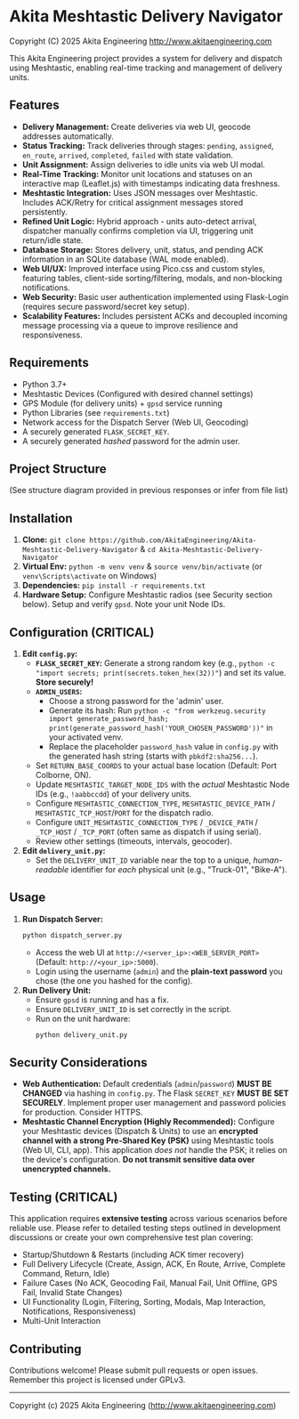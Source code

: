 # Akita Meshtastic Delivery Navigator
 Copyright (C) 2025 Akita Engineering <http://www.akitaengineering.com>

This Akita Engineering project provides a system for delivery and dispatch using Meshtastic, enabling real-time tracking and management of delivery units.


## Features

* **Delivery Management:** Create deliveries via web UI, geocode addresses automatically.
* **Status Tracking:** Track deliveries through stages: `pending`, `assigned`, `en_route`, `arrived`, `completed`, `failed` with state validation.
* **Unit Assignment:** Assign deliveries to idle units via web UI modal.
* **Real-Time Tracking:** Monitor unit locations and statuses on an interactive map (Leaflet.js) with timestamps indicating data freshness.
* **Meshtastic Integration:** Uses JSON messages over Meshtastic. Includes ACK/Retry for critical assignment messages stored persistently.
* **Refined Unit Logic:** Hybrid approach - units auto-detect arrival, dispatcher manually confirms completion via UI, triggering unit return/idle state.
* **Database Storage:** Stores delivery, unit, status, and pending ACK information in an SQLite database (WAL mode enabled).
* **Web UI/UX:** Improved interface using Pico.css and custom styles, featuring tables, client-side sorting/filtering, modals, and non-blocking notifications.
* **Web Security:** Basic user authentication implemented using Flask-Login (requires secure password/secret key setup).
* **Scalability Features:** Includes persistent ACKs and decoupled incoming message processing via a queue to improve resilience and responsiveness.

## Requirements

* Python 3.7+
* Meshtastic Devices (Configured with desired channel settings)
* GPS Module (for delivery units) + `gpsd` service running
* Python Libraries (see `requirements.txt`)
* Network access for the Dispatch Server (Web UI, Geocoding)
* A securely generated `FLASK_SECRET_KEY`.
* A securely generated *hashed* password for the admin user.

## Project Structure

(See structure diagram provided in previous responses or infer from file list)

## Installation

1.  **Clone:** `git clone https://github.com/AkitaEngineering/Akita-Meshtastic-Delivery-Navigator` & `cd Akita-Meshtastic-Delivery-Navigator`
2.  **Virtual Env:** `python -m venv venv` & `source venv/bin/activate` (or `venv\Scripts\activate` on Windows)
3.  **Dependencies:** `pip install -r requirements.txt`
4.  **Hardware Setup:** Configure Meshtastic radios (see Security section below). Setup and verify `gpsd`. Note your unit Node IDs.

## Configuration (CRITICAL)

1.  **Edit `config.py`:**
    * **`FLASK_SECRET_KEY`:** Generate a strong random key (e.g., `python -c "import secrets; print(secrets.token_hex(32))"`) and set its value. **Store securely!**
    * **`ADMIN_USERS`:**
        * Choose a strong password for the 'admin' user.
        * Generate its hash: Run `python -c "from werkzeug.security import generate_password_hash; print(generate_password_hash('YOUR_CHOSEN_PASSWORD'))"` in your activated venv.
        * Replace the placeholder `password_hash` value in `config.py` with the generated hash string (starts with `pbkdf2:sha256...`).
    * Set `RETURN_BASE_COORDS` to your actual base location (Default: Port Colborne, ON).
    * Update `MESHTASTIC_TARGET_NODE_IDS` with the *actual* Meshtastic Node IDs (e.g., `!aabbccdd`) of your delivery units.
    * Configure `MESHTASTIC_CONNECTION_TYPE`, `MESHTASTIC_DEVICE_PATH` / `MESHTASTIC_TCP_HOST`/`PORT` for the dispatch radio.
    * Configure `UNIT_MESHTASTIC_CONNECTION_TYPE` / `_DEVICE_PATH` / `_TCP_HOST` / `_TCP_PORT` (often same as dispatch if using serial).
    * Review other settings (timeouts, intervals, geocoder).
2.  **Edit `delivery_unit.py`:**
    * Set the `DELIVERY_UNIT_ID` variable near the top to a unique, *human-readable* identifier for *each* physical unit (e.g., "Truck-01", "Bike-A").

## Usage

1.  **Run Dispatch Server:**
    ```bash
    python dispatch_server.py
    ```
    * Access the web UI at `http://<server_ip>:<WEB_SERVER_PORT>` (Default: `http://<your_ip>:5000`).
    * Login using the username (`admin`) and the **plain-text password** you chose (the one you hashed for the config).
2.  **Run Delivery Unit:**
    * Ensure `gpsd` is running and has a fix.
    * Ensure `DELIVERY_UNIT_ID` is set correctly in the script.
    * Run on the unit hardware:
        ```bash
        python delivery_unit.py
        ```

## Security Considerations

* **Web Authentication:** Default credentials (`admin`/`password`) **MUST BE CHANGED** via hashing in `config.py`. The Flask `SECRET_KEY` **MUST BE SET SECURELY**. Implement proper user management and password policies for production. Consider HTTPS.
* **Meshtastic Channel Encryption (Highly Recommended):** Configure your Meshtastic devices (Dispatch & Units) to use an **encrypted channel with a strong Pre-Shared Key (PSK)** using Meshtastic tools (Web UI, CLI, app). This application *does not* handle the PSK; it relies on the device's configuration. **Do not transmit sensitive data over unencrypted channels.**


## Testing (CRITICAL)

This application requires **extensive testing** across various scenarios before reliable use. Please refer to detailed testing steps outlined in development discussions or create your own comprehensive test plan covering:
* Startup/Shutdown & Restarts (including ACK timer recovery)
* Full Delivery Lifecycle (Create, Assign, ACK, En Route, Arrive, Complete Command, Return, Idle)
* Failure Cases (No ACK, Geocoding Fail, Manual Fail, Unit Offline, GPS Fail, Invalid State Changes)
* UI Functionality (Login, Filtering, Sorting, Modals, Map Interaction, Notifications, Responsiveness)
* Multi-Unit Interaction

## Contributing

Contributions welcome! Please submit pull requests or open issues. Remember this project is licensed under GPLv3.

---
Copyright (c) 2025 Akita Engineering (http://www.akitaengineering.com)
